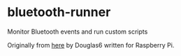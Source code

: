 # bluetooth-runner
Monitor Bluetooth events and run custom scripts

Originally from [here] by Douglas6 written for Raspberry Pi.

[here]:https://www.raspberrypi.org/forums/viewtopic.php?f=91&t=85101
